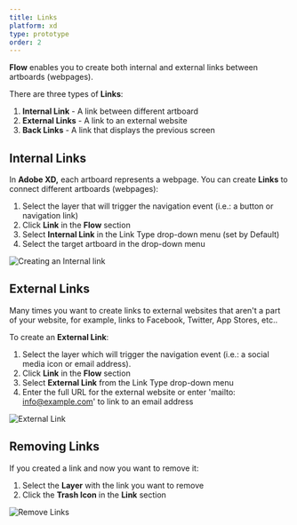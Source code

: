 ```yaml
---
title: Links
platform: xd
type: prototype
order: 2
---
```


 **Flow** enables you to create both internal and external links between artboards (webpages).

There are three types of **Links**:

1. **Internal Link** - A link between different artboard 
2. **External Links** - A link to an external website
3. **Back Links** - A link that displays the previous screen
 
## Internal Links

In **Adobe XD,** each artboard represents a webpage. You can create **Links** to connect different artboards (webpages):

1. Select the layer that will trigger the navigation event (i.e.: a button or navigation link)
2. Click **Link**  in the **Flow** section
3. Select **Internal Link** in the Link Type drop-down menu (set by Default)
4. Select the target artboard in the drop-down menu

![Creating an Internal link](https://p46.f4.n0.cdn.getcloudapp.com/items/4gumdjR0/Internal%20Link%402x.png?v=24a69fdcd698119cc98c028ed32b3787 "Creating an Internal link")

## External Links

Many times you want to create links to external websites that aren't a part of your website, for example,  links to Facebook, Twitter, App Stores, etc..

To create an **External Link**:

1. Select the layer which will trigger the navigation event  (i.e.: a social media icon or email address).
2. Click **Link**  in the **Flow** section
3. Select **External Link** from the Link Type drop-down menu
4. Enter the full URL for the external website or enter 'mailto: info@example.com' to link to an email address

![External Link](https://p46.f4.n0.cdn.getcloudapp.com/items/yAuvdYz1/External%20Link%402x.png?v=6fa5f42492fb6b77ffa0c36880932395  "Creating an External link")


<!--## Anchor Links

You can create **Links** to a different section in the same artboard (webpage).

To create an **Anchor Link**:
1. Select the layer which will trigger the navigation event*
2. Click **Link**  in the **Flow** section
3. Select **External Link** from the Link Type drop-down menu
4. With your mouse, select the layer that will act as Anchor
5. Click done to apply it.

❗️Note: This does not work with **Group** folders, only **Layers** & **Symbols**

![Anchor Links](http://f.cl.ly/items/2O1v0q192u2C3e263M44/%5B1c51a085b8f3903b1adeeac91771aacb%5D_Screen%20Recording%202019-01-23%20at%2006.25%20PM.gif)
-->

## Removing Links

If you created a link and now you want to remove it:

1. Select the **Layer** with the link you want to remove
2. Click the **Trash Icon** in the **Link** section

![Remove Links](https://p46.f4.n0.cdn.getcloudapp.com/items/YEuALpY0/Remove%20Link%402x.png?v=67dd7efa77421dc5fba7f2e7c365dd16)

